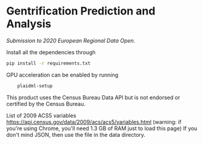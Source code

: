 # Gentrification Prediction and Analysis 

_Submission to 2020 European Regional Data Open._

Install all the dependencies through

```bash
pip install -r requirements.txt
```

GPU acceleration can be enabled by running

```bash
    plaidml-setup
```

This product uses the Census Bureau Data API but is not endorsed or certified by the Census Bureau.

List of 2009 ACS5 variables https://api.census.gov/data/2009/acs/acs5/variables.html
(warning: if you're using Chrome, you'll need 1.3 GB of RAM just to load this page)
If you don't mind JSON, then use the file in the data directory.
